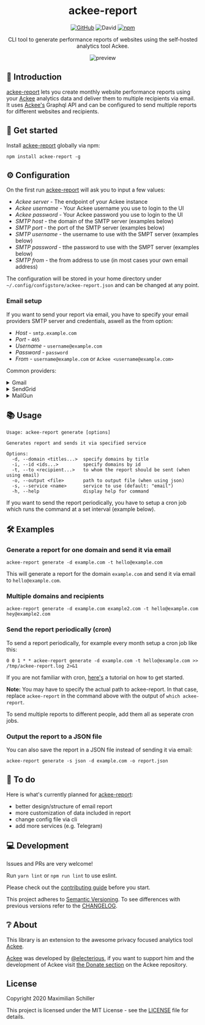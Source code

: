 <div align="center">

# ackee-report

[![GitHub](https://img.shields.io/github/license/mashape/apistatus.svg)](https://github.com/BetaHuhn/ackee-report/blob/master/LICENSE) ![David](https://img.shields.io/david/betahuhn/ackee-report) [![npm](https://img.shields.io/npm/v/ackee-report)](https://www.npmjs.com/package/ackee-report)

CLI tool to generate performance reports of websites using the self-hosted analytics tool Ackee.

![preview](https://cdn.mxis.ch/assets/ackee-report/mockupSmall.png)


</div>

## 👋 Introduction

[ackee-report](https://github.com/BetaHuhn/ackee-report) lets you create monthly website performance reports using your [Ackee](https://github.com/electerious/ackee) analytics data and deliver them to multiple recipients via email. It uses [Ackee's](https://github.com/electerious/ackee) Graphql API and can be configured to send multiple reports for different websites and recipients.

## 🚀 Get started

Install [ackee-report](https://github.com/BetaHuhn/ackee-report) globally via npm:
```shell
npm install ackee-report -g
```

## ⚙️ Configuration

On the first run [ackee-report](https://github.com/BetaHuhn/ackee-report) will ask you to input a few values:

- *Ackee server* - The endpoint of your Ackee instance
- *Ackee username* - Your Ackee username you use to login to the UI
- *Ackee password* - Your Ackee password you use to login to the UI
- *SMTP host* - the domain of the SMTP server (examples below)
- *SMTP port* - the port of the SMTP server (examples below)
- *SMTP username* - the username to use with the SMPT server (examples below)
- *SMTP password* - tthe password to use with the SMPT server (examples below)
- *SMTP from* - the from address to use (in most cases your own email address)

The configuration will be stored in your home directory under `~/.config/configstore/ackee-report.json` and can be changed at any point.

### Email setup

If you want to send your report via email, you have to specify your email providers SMTP server and credentials, aswell as the from option:

- *Host* - `smtp.example.com`
- *Port* - `465`
- *Username* - `username@example.com`
- *Password* - `password`
- *From* - `username@example.com` or `Ackee <username@example.com>`

Common providers:

<details><summary>Gmail</summary>

If you use gmail to send emails, use these values:

- *Host* - `smtp.gmail.com`
- *Port* - `465`
- *Username* -  your gmail username (your email address)
- *Password* -  your gmail password or if you have 2FA enabled, an ["Application Specific password"](https://security.google.com/settings/security/apppasswords)

</details>

<details><summary>SendGrid</summary>

If you use SendGrid to send emails, use these values:

- *Host* - `smtp.sendgrid.net`
- *Port* - `465`
- *Username* -  `apikey` (everyone's username is apiKey)
- *Password* - your API Key (generate one [here](https://app.sendgrid.com/settings/api_keys))
</details>

<details><summary>MailGun</summary>

If you use SendGrid to send emails, use these values:

- *Host* - `smtp.mailgun.org`
- *Port* - `465`
- *Username* -  `postmaster@yourdomain.name`
- *Password* - get your password [here](https://app.mailgun.com/app/domains)

</details>

## 📚 Usage

```shell
Usage: ackee-report generate [options]

Generates report and sends it via specified service

Options:
  -d, --domain <titles...>  specify domains by title
  -i, --id <ids...>         specify domains by id
  -t, --to <recipient...>   to whom the report should be sent (when using email)
  -o, --output <file>       path to output file (when using json)
  -s, --service <name>      service to use (default: "email")
  -h, --help                display help for command
```

If you want to send the report periodically, you have to setup a cron job which runs the command at a set interval (example below).

## 🛠️ Examples

### Generate a report for one domain and send it via email

```shell
ackee-report generate -d example.com -t hello@example.com
```

This will generate a report for the domain `example.com` and send it via email to `hello@example.com`.

### Multiple domains and recipients

```shell
ackee-report generate -d example.com example2.com -t hello@example.com hey@example2.com
```

### Send the report periodically (cron)

To send a report periodically, for example every month setup a cron job like this:

```shell
0 0 1 * * ackee-report generate -d example.com -t hello@example.com >> /tmp/ackee-report.log 2>&1
```

If you are not familiar with cron, [here's](https://ostechnix.com/a-beginners-guide-to-cron-jobs/) a tutorial on how to get started.

**Note:** You may have to specify the actual path to ackee-report. In that case, replace `ackee-report` in the command above with the output of `which ackee-report`.

To send multiple reports to different people, add them all as seperate cron jobs.

### Output the report to a JSON file

You can also save the report in a JSON file instead of sending it via email:

```shell
ackee-report generate -s json -d example.com -o report.json
```

## 📝 To do

Here is what's currently planned for [ackee-report](https://github.com/BetaHuhn/ackee-report):

- better design/structure of email report
- more customization of data included in report
- change config file via cli
- add more services (e.g. Telegram)

## 💻 Development

Issues and PRs are very welcome!

Run `yarn lint` or `npm run lint` to use eslint.

Please check out the [contributing guide](CONTRIBUTING.md) before you start.

This project adheres to [Semantic Versioning](https://semver.org/spec/v2.0.0.html). To see differences with previous versions refer to the [CHANGELOG](CHANGELOG.md).

## ❔ About

This library is an extension to the awesome privacy focused analytics tool [Ackee](https://github.com/electerious/ackee). 

[Ackee](https://github.com/electerious/ackee) was developed by [@electerious](https://github.com/electerious), if you want to support him and the development of Ackee visit [the Donate section](https://github.com/electerious/ackee#donate) on the Ackee repository.

## License

Copyright 2020 Maximilian Schiller

This project is licensed under the MIT License - see the [LICENSE](LICENSE) file for details.
